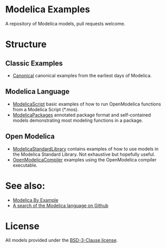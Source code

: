 # Modelica Examples
A repository of Modelica models, pull requests welcome.

# Structure
## Classic Examples
* [Canonical](Canonical) canonical examples from the earliest days of Modelica.

## Modelica Language
* [ModelicaScript](ModelicaScript) basic examples of how to run OpenModelica functions from a Modelica Script (*.mos).
* [ModelicaPackages](ModelicaPackages) annotated package format and self-contained models demonstrating most modeling functions in a package.

## Open Modelica
* [ModelicaStandardLibrary](ModelicaStandardLibrary) contains examples of how to use models in the Modelica Standard Library.  Not exhaustive but hopefully useful.
* [OpenModelicaCompiler](OpenModelicaCompiler) examples using the OpenModelica compiler executable.

# See also:
* [Modelica By Example]( http://github.com/mtiller/ModelicaBook )
* [A search of the Modelica language on Github]( https://github.com/search?utf8=%E2%9C%93&q=language%3AModelica&type=Repositories&ref=advsearch&l=Modelica&l= )

# License
All models provided under the [BSD-3-Clause license](LICENSE.md).
